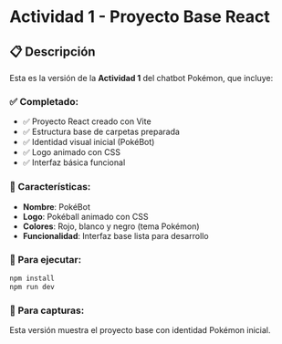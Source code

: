 # Actividad 1 - Proyecto Base React

## 📋 Descripción
Esta es la versión de la **Actividad 1** del chatbot Pokémon, que incluye:

### ✅ Completado:
- ✅ Proyecto React creado con Vite
- ✅ Estructura base de carpetas preparada
- ✅ Identidad visual inicial (PokéBot)
- ✅ Logo animado con CSS
- ✅ Interfaz básica funcional

### 🎯 Características:
- **Nombre**: PokéBot
- **Logo**: Pokéball animado con CSS
- **Colores**: Rojo, blanco y negro (tema Pokémon)
- **Funcionalidad**: Interfaz base lista para desarrollo

### 🚀 Para ejecutar:
```bash
npm install
npm run dev
```

### 📸 Para capturas:
Esta versión muestra el proyecto base con identidad Pokémon inicial.
